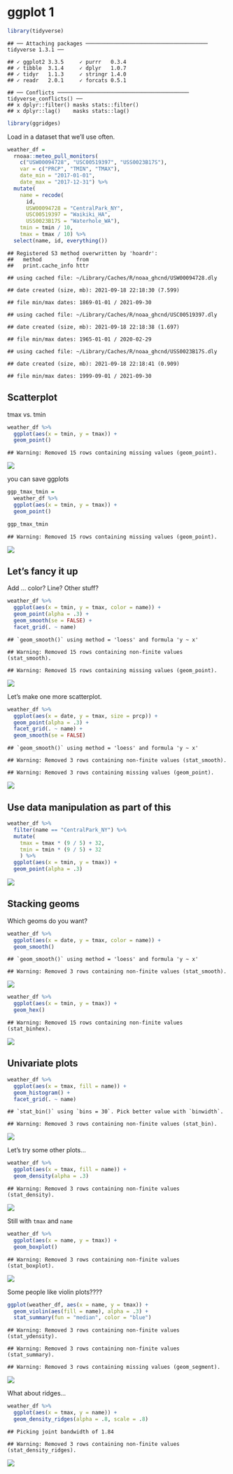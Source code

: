 ggplot 1
================

``` r
library(tidyverse)
```

    ## ── Attaching packages ─────────────────────────────────────── tidyverse 1.3.1 ──

    ## ✓ ggplot2 3.3.5     ✓ purrr   0.3.4
    ## ✓ tibble  3.1.4     ✓ dplyr   1.0.7
    ## ✓ tidyr   1.1.3     ✓ stringr 1.4.0
    ## ✓ readr   2.0.1     ✓ forcats 0.5.1

    ## ── Conflicts ────────────────────────────────────────── tidyverse_conflicts() ──
    ## x dplyr::filter() masks stats::filter()
    ## x dplyr::lag()    masks stats::lag()

``` r
library(ggridges)
```

Load in a dataset that we’ll use often.

``` r
weather_df = 
  rnoaa::meteo_pull_monitors(
    c("USW00094728", "USC00519397", "USS0023B17S"),
    var = c("PRCP", "TMIN", "TMAX"), 
    date_min = "2017-01-01",
    date_max = "2017-12-31") %>%
  mutate(
    name = recode(
      id, 
      USW00094728 = "CentralPark_NY", 
      USC00519397 = "Waikiki_HA",
      USS0023B17S = "Waterhole_WA"),
    tmin = tmin / 10,
    tmax = tmax / 10) %>%
  select(name, id, everything())
```

    ## Registered S3 method overwritten by 'hoardr':
    ##   method           from
    ##   print.cache_info httr

    ## using cached file: ~/Library/Caches/R/noaa_ghcnd/USW00094728.dly

    ## date created (size, mb): 2021-09-18 22:18:30 (7.599)

    ## file min/max dates: 1869-01-01 / 2021-09-30

    ## using cached file: ~/Library/Caches/R/noaa_ghcnd/USC00519397.dly

    ## date created (size, mb): 2021-09-18 22:18:38 (1.697)

    ## file min/max dates: 1965-01-01 / 2020-02-29

    ## using cached file: ~/Library/Caches/R/noaa_ghcnd/USS0023B17S.dly

    ## date created (size, mb): 2021-09-18 22:18:41 (0.909)

    ## file min/max dates: 1999-09-01 / 2021-09-30

## Scatterplot

tmax vs. tmin

``` r
weather_df %>%
  ggplot(aes(x = tmin, y = tmax)) +
  geom_point()
```

    ## Warning: Removed 15 rows containing missing values (geom_point).

![](viz_part1_files/figure-gfm/unnamed-chunk-3-1.png)<!-- -->

you can save ggplots

``` r
ggp_tmax_tmin =
  weather_df %>%
  ggplot(aes(x = tmin, y = tmax)) +
  geom_point()

ggp_tmax_tmin
```

    ## Warning: Removed 15 rows containing missing values (geom_point).

![](viz_part1_files/figure-gfm/unnamed-chunk-4-1.png)<!-- -->

## Let’s fancy it up

Add … color? Line? Other stuff?

``` r
weather_df %>%
  ggplot(aes(x = tmin, y = tmax, color = name)) +
  geom_point(alpha = .3) +
  geom_smooth(se = FALSE) +
  facet_grid(. ~ name)
```

    ## `geom_smooth()` using method = 'loess' and formula 'y ~ x'

    ## Warning: Removed 15 rows containing non-finite values (stat_smooth).

    ## Warning: Removed 15 rows containing missing values (geom_point).

![](viz_part1_files/figure-gfm/unnamed-chunk-5-1.png)<!-- -->

Let’s make one more scatterplot.

``` r
weather_df %>%
  ggplot(aes(x = date, y = tmax, size = prcp)) +
  geom_point(alpha = .3) +
  facet_grid(. ~ name) +
  geom_smooth(se = FALSE)
```

    ## `geom_smooth()` using method = 'loess' and formula 'y ~ x'

    ## Warning: Removed 3 rows containing non-finite values (stat_smooth).

    ## Warning: Removed 3 rows containing missing values (geom_point).

![](viz_part1_files/figure-gfm/unnamed-chunk-6-1.png)<!-- -->

## Use data manipulation as part of this

``` r
weather_df %>% 
  filter(name == "CentralPark_NY") %>% 
  mutate(
    tmax = tmax * (9 / 5) + 32,
    tmin = tmin * (9 / 5) + 32
    ) %>% 
  ggplot(aes(x = tmin, y = tmax)) +
  geom_point(alpha = .3)
```

![](viz_part1_files/figure-gfm/unnamed-chunk-7-1.png)<!-- -->

## Stacking geoms

Which geoms do you want?

``` r
weather_df %>%
  ggplot(aes(x = date, y = tmax, color = name)) +
  geom_smooth()
```

    ## `geom_smooth()` using method = 'loess' and formula 'y ~ x'

    ## Warning: Removed 3 rows containing non-finite values (stat_smooth).

![](viz_part1_files/figure-gfm/unnamed-chunk-8-1.png)<!-- -->

``` r
weather_df %>%
  ggplot(aes(x = tmin, y = tmax)) +
  geom_hex()
```

    ## Warning: Removed 15 rows containing non-finite values (stat_binhex).

![](viz_part1_files/figure-gfm/unnamed-chunk-9-1.png)<!-- -->

## Univariate plots

``` r
weather_df %>%
  ggplot(aes(x = tmax, fill = name)) +
  geom_histogram() +
  facet_grid(. ~ name)
```

    ## `stat_bin()` using `bins = 30`. Pick better value with `binwidth`.

    ## Warning: Removed 3 rows containing non-finite values (stat_bin).

![](viz_part1_files/figure-gfm/unnamed-chunk-10-1.png)<!-- -->

Let’s try some other plots…

``` r
weather_df %>%
  ggplot(aes(x = tmax, fill = name)) +
  geom_density(alpha = .3)
```

    ## Warning: Removed 3 rows containing non-finite values (stat_density).

![](viz_part1_files/figure-gfm/unnamed-chunk-11-1.png)<!-- -->

Still with `tmax` and `name`

``` r
weather_df %>%
  ggplot(aes(x = name, y = tmax)) +
  geom_boxplot()
```

    ## Warning: Removed 3 rows containing non-finite values (stat_boxplot).

![](viz_part1_files/figure-gfm/unnamed-chunk-12-1.png)<!-- -->

Some people like violin plots????

``` r
ggplot(weather_df, aes(x = name, y = tmax)) + 
  geom_violin(aes(fill = name), alpha = .3) + 
  stat_summary(fun = "median", color = "blue")
```

    ## Warning: Removed 3 rows containing non-finite values (stat_ydensity).

    ## Warning: Removed 3 rows containing non-finite values (stat_summary).

    ## Warning: Removed 3 rows containing missing values (geom_segment).

![](viz_part1_files/figure-gfm/unnamed-chunk-13-1.png)<!-- -->

What about ridges…

``` r
weather_df %>%
  ggplot(aes(x = tmax, y = name)) +
  geom_density_ridges(alpha = .8, scale = .8)
```

    ## Picking joint bandwidth of 1.84

    ## Warning: Removed 3 rows containing non-finite values (stat_density_ridges).

![](viz_part1_files/figure-gfm/unnamed-chunk-14-1.png)<!-- -->
